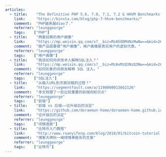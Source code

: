 ```yaml
---
articles:
  - title:    "The Definitive PHP 5.6, 7.0, 7.1, 7.2 & HHVM Benchmarks (2018)"
    link:     "https://kinsta.com/blog/php-7-hhvm-benchmarks/"
    comment:  "PHP越来越diao了."
    referrer: "leunggeorge"
    tags:    ["PHP"]
  - title:    "两套经典的用户画像"
    link:     "https://mp.weixin.qq.com/s?__biz=MzA5ODM4NzMwNw==&mid=2649905684&idx=1&sn=743da02bca57193b17c2016c1a3598f3&chksm=8894ae10bfe327067151b006d494c6df681c508f5cfd63387c74d6b88839666f39c299b3a7aa&mpshare=1&scene=1&srcid=0319CrF2Jn2RuuljfW49evbp&key=07615dff4c6873f6a966c0197dd4dfd1fc365b667fc4790f5351c08a7454254f45622d97ab02c1a8aac38d6a6c23998640f11d4a0653f4a673cd9aecdb3dbba861719fa9114a9388768c849da0134804&ascene=0&uin=MjA1OTQ1MjU%3D&devicetype=iMac+MacBookPro12%2C1+OSX+OSX+10.11.5+build(15F34)&version=12020810&nettype=WIFI&lang=en&fontScale=100&pass_ticket=waYpzdgRmhlCNCrUlW98VB6GAe0K%2BvjDRxt7ipAx%2FtA%3D"
    comment:  "做产品就要做“用户画像”，用户画像是真实用户的虚拟代表。"
    referrer: "leunggeorge"
    tags:    ["用户画像"]
  - title:    "我该如何向非技术人解释SQL注入？"
    link:     "https://mp.weixin.qq.com/s?__biz=MzAxMzQ3NzQ3Nw==&mid=2654251275&idx=3&sn=42c9af65324d7f2f3ebccb6a9e6cb393&chksm=8061fa01b7167317b51bb9c8fc08347880e962b2ec65f04236e293074d2ebea7319b9164da84&mpshare=1&scene=1&srcid=0305sn1uJFjGOhGSZ8L2QfXk&key=c8e58d36e7f96edf71b62be9ea23d6343ff467a5e53635dbe3af5aa5d7d5b72c02e680698ea66830cf4ed90831646d02ce08a1b51ac68a57f49d2d1e35f8d58c4cff6bdfeb14ca1331e8ec5973f0bc4a&ascene=0&uin=MjA1OTQ1MjU%3D&devicetype=iMac+MacBookPro12%2C1+OSX+OSX+10.11.5+build(15F34)&version=12020810&nettype=WIFI&lang=en&fontScale=100&pass_ticket=l2zl7jB%2BjPeISkP2W%2B43ZY7i0Hu6kIx8KpTIbm9PKHY%3D"
    comment:  "如何形象的向朋友解释 SQL 注入。"
    referrer: "leunggeorge"
    tags:    ["SQL注入"]
  - title:    "从输入URL到页面加载的过程？"
    link:     "https://segmentfault.com/a/1190000013662126"
    comment:  "本文梳理了一些比较重要的前端向知识点"
    referrer: "leunggeorge"
    tags:    ["前端"]
  - title:    "前端 vs 后端——论升级后的淡定"
    link:     "https://github.com/doraemon-home/doraemon-home.github.io/issues/28"
    comment:  "论升级后的淡定"
    referrer: "leunggeorge"
    tags:    ["闲情逸致"]
  - title:    "比特币入门教程"
    link:     "http://www.ruanyifeng.com/blog/2018/01/bitcoin-tutorial.html"
    comment:  "博客大神阮一峰倾情奉献系列文章"
    referrer: "leunggeorge"
    tags:    ["比特币"]
---
```

